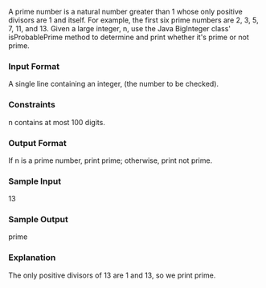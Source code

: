 A prime number is a natural number greater than 1 whose only positive divisors are 1 and itself. For example, the first six prime numbers are 2, 3, 5, 7, 11, and 13.
Given a large integer, n, use the Java BigInteger class' isProbablePrime method to determine and print whether it's prime or not prime.

### Input Format
A single line containing an integer,  (the number to be checked).

### Constraints
n contains at most 100 digits.

### Output Format
If n is a prime number, print prime; otherwise, print not prime.

### Sample Input
13

### Sample Output
prime

### Explanation
The only positive divisors of 13 are 1 and 13, so we print prime.
